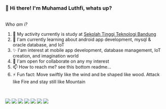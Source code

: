 
<!--
**luthfibg/luthfibg** is a ✨ _special_ ✨ repository because its `README.md` (this file) appears on your GitHub profile.

Here are some ideas to get you started:

- 🔭 I’m currently working on ...
- 🌱 I’m currently learning ...
- 👯 I’m looking to collaborate on ...
- 🤔 I’m looking for help with ...
- 💬 Ask me about ...
- 📫 How to reach me: ...
- 😄 Pronouns: ...
- ⚡ Fun fact: ...
-->
### 👋 Hi there! I'm Muhamad Luthfi, whats up?

<br/>
<i>Who am i? </i>
<ol>
  <li>🔭 My activity currently is study at <a href="https://sttbandung.ac.id/">Sekolah Tinggi Teknologi Bandung</a></li>
  <li>🌱 I'am currently learning about android app development, mysql & oracle database, and IoT</li>
  <li>✨ I'am interest at mobile app development, database management, IoT creation, and imagination world</li>
  <li>👯 I'am open for collaborate on any my interest</li>
  <li>📫 How to reach me? see this bottom readme...</li>
  <li>⚡ Fun fact:  Move swiftly like the wind and be shaped like wood. Attack like Fire and stay still like Mountain</li>
</ol>
<br/>

[![](https://img.shields.io/badge/-Linkedin-%231DA1F2?style=flat-square&logo=linkedin&logoColor=ffffff)](https://www.linkedin.com/in/luthfi-bangun-28a9621ba/)
[![](https://img.shields.io/badge/-Instagram-%23C51A4A?style=flat-square&logo=instagram&logoColor=ffffff)](https://www.instagram.com/luthfibgn/)
[![](https://img.shields.io/badge/-Instagram-%23C51A4A?style=flat-square&logo=instagram&logoColor=ffffff)](https://www.instagram.com/sunrise_nov/)
[![](https://img.shields.io/badge/-Github-%23181717?style=flat-square&logo=github)](https://github.com/luthfibg)
[![](https://img.shields.io/badge/-Youtube-%23FF0000?style=flat-square&logo=youtube)](https://www.youtube.com/channel/UCxpvymT9aBe_rglZxNpTEPw)
[![](https://img.shields.io/badge/-Stackoverflow-%23F47F24?style=flat-square&logo=stackoverflow&logoColor=ffffff)](https://stackoverflow.com/users/15921807/luthfinzo)
[![](https://img.shields.io/badge/-Codepen-%23141414?style=flat-square&logo=codepen&logoColor=ffffff)](https://codepen.io/luthfi-bangun)

